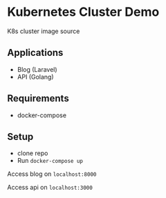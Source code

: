 # Kubernetes Cluster Demo

K8s cluster image source

## Applications

- Blog (Laravel)
- API (Golang)

## Requirements

- docker-compose

## Setup 

- clone repo
- Run `docker-compose up`


Access blog on `localhost:8000`

Access api on `localhost:3000`
